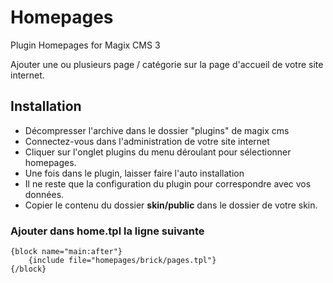 # Homepages
Plugin Homepages for Magix CMS 3

Ajouter une ou plusieurs page / catégorie sur la page d'accueil de votre site internet.

## Installation
 * Décompresser l'archive dans le dossier "plugins" de magix cms
 * Connectez-vous dans l'administration de votre site internet
 * Cliquer sur l'onglet plugins du menu déroulant pour sélectionner homepages.
 * Une fois dans le plugin, laisser faire l'auto installation
 * Il ne reste que la configuration du plugin pour correspondre avec vos données.
 * Copier le contenu du dossier **skin/public** dans le dossier de votre skin.

### Ajouter dans home.tpl la ligne suivante

```smarty
{block name="main:after"}
    {include file="homepages/brick/pages.tpl"}
{/block}
````